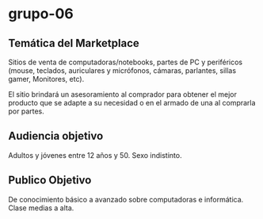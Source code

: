 # grupo-06

## Temática del Marketplace

Sitios de venta de computadoras/notebooks, partes de PC y periféricos (mouse, teclados, auriculares y micrófonos, cámaras, parlantes, sillas gamer, Monitores, etc). 

El sitio brindará un asesoramiento al comprador para obtener el mejor producto que se adapte a su necesidad o en el armado de una al comprarla por partes. 

## Audiencia objetivo
Adultos y jóvenes entre 12 años y 50. Sexo indistinto.

## Publico Objetivo
De conocimiento básico a avanzado sobre computadoras e informática. Clase medias a alta.
